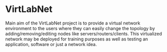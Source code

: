 VirtLabNet
==========

Main aim of the VirtLabNet project is to provide a virtual network environment to the users where they can easily change the topology by adding/removing/editing nodes like servers/routers/clients. This virtualized network may be deployed for training purposes as well as testing an application, software or just a network idea. 